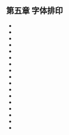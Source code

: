 <!--
 * @Author: your name
 * @Date: 2021-07-11 09:54:45
 * @LastEditTime: 2021-07-11 09:54:45
 * @LastEditors: Please set LastEditors
 * @Description: In User Settings Edit
 * @FilePath: \notes\study notes\css-study\css-style5.md
-->

## 第五章 字体排印

-
-
-
-
-
-
-
-
-
-
-
-
-
-
-
-
-
